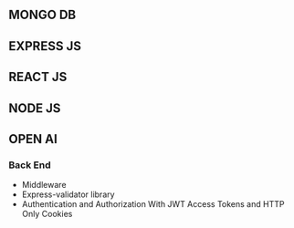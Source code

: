 <h2>MONGO DB</h2>
<h2>EXPRESS JS</h2>
<h2>REACT JS</h2>
<h2>NODE JS</h2>
<h2>OPEN AI</h2>

<h3>Back End</h3>
<ul>
  <li>Middleware</li>
  <li>Express-validator library</li>
  <li>Authentication and Authorization With JWT Access Tokens and HTTP Only Cookies </li>
</ul>
